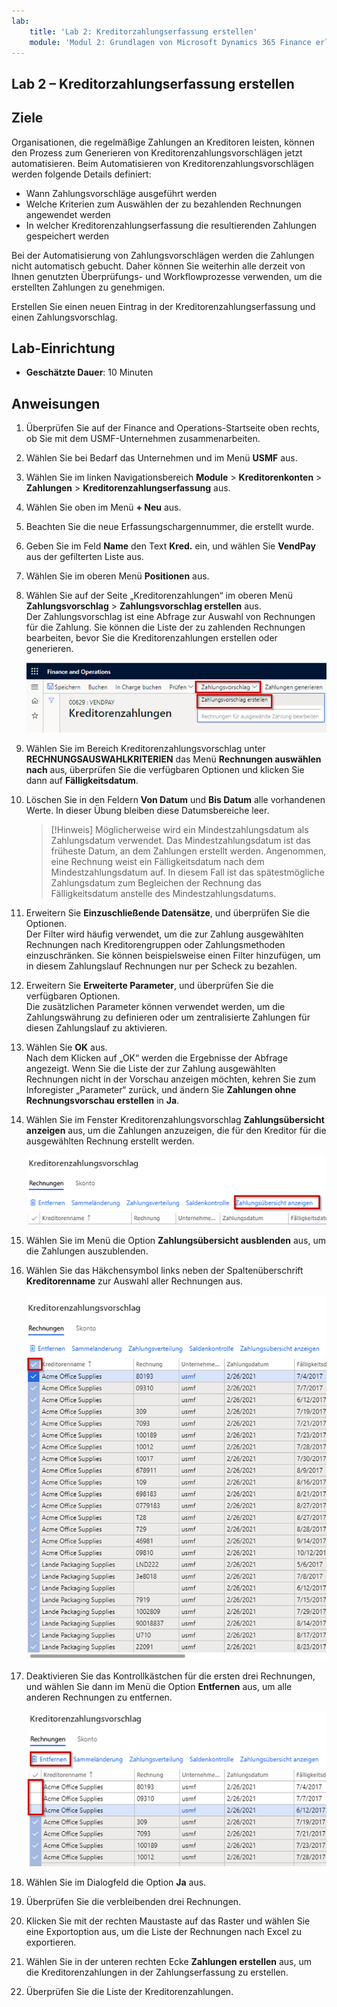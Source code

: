 ```yaml
---
lab:
    title: 'Lab 2: Kreditorzahlungserfassung erstellen'
    module: 'Modul 2: Grundlagen von Microsoft Dynamics 365 Finance erlernen'
---
```


## Lab 2 – Kreditorzahlungserfassung erstellen

## Ziele

Organisationen, die regelmäßige Zahlungen an Kreditoren leisten, können den Prozess zum Generieren von Kreditorenzahlungsvorschlägen jetzt automatisieren. Beim Automatisieren von Kreditorenzahlungsvorschlägen werden folgende Details definiert:

- Wann Zahlungsvorschläge ausgeführt werden
- Welche Kriterien zum Auswählen der zu bezahlenden Rechnungen angewendet werden
- In welcher Kreditorenzahlungserfassung die resultierenden Zahlungen gespeichert werden

Bei der Automatisierung von Zahlungsvorschlägen werden die Zahlungen nicht automatisch gebucht. Daher können Sie weiterhin alle derzeit von Ihnen genutzten Überprüfungs- und Workflowprozesse verwenden, um die erstellten Zahlungen zu genehmigen.

Erstellen Sie einen neuen Eintrag in der Kreditorenzahlungserfassung und einen Zahlungsvorschlag.

## Lab-Einrichtung

   - **Geschätzte Dauer**: 10 Minuten

## Anweisungen

1. Überprüfen Sie auf der Finance and Operations-Startseite oben rechts, ob Sie mit dem USMF-Unternehmen zusammenarbeiten.

1. Wählen Sie bei Bedarf das Unternehmen und im Menü **USMF** aus.

1. Wählen Sie im linken Navigationsbereich **Module** > **Kreditorenkonten** > **Zahlungen** > **Kreditorenzahlungserfassung** aus.

1. Wählen Sie oben im Menü **+ Neu** aus.

1. Beachten Sie die neue Erfassungschargennummer, die erstellt wurde.

1. Geben Sie im Feld **Name** den Text **Kred.** ein, und wählen Sie **VendPay** aus der gefilterten Liste aus.

1. Wählen Sie im oberen Menü **Positionen** aus.

1. Wählen Sie auf der Seite „Kreditorenzahlungen“ im oberen Menü **Zahlungsvorschlag** > **Zahlungsvorschlag erstellen** aus.  
    Der Zahlungsvorschlag ist eine Abfrage zur Auswahl von Rechnungen für die Zahlung. Sie können die Liste der zu zahlenden Rechnungen bearbeiten, bevor Sie die Kreditorenzahlungen erstellen oder generieren.

    ![Screenshot mit der Seite „Kreditorenzahlung“, „Zahlungsvorschlag“ und „Zahlungsvorschlag erstellen“ sind hervorgehoben](./media/lp2-m4-vendor-payment-proposal.png)

1. Wählen Sie im Bereich Kreditorenzahlungsvorschlag unter **RECHNUNGSAUSWAHLKRITERIEN** das Menü **Rechnungen auswählen nach** aus, überprüfen Sie die verfügbaren Optionen und klicken Sie dann auf **Fälligkeitsdatum**.

1. Löschen Sie in den Feldern **Von Datum** und **Bis Datum** alle vorhandenen Werte. In dieser Übung bleiben diese Datumsbereiche leer.

    >[!Hinweis] Möglicherweise wird ein Mindestzahlungsdatum als Zahlungsdatum verwendet. Das Mindestzahlungsdatum ist das früheste Datum, an dem Zahlungen erstellt werden. Angenommen, eine Rechnung weist ein Fälligkeitsdatum nach dem Mindestzahlungsdatum auf. In diesem Fall ist das spätestmögliche Zahlungsdatum zum Begleichen der Rechnung das Fälligkeitsdatum anstelle des Mindestzahlungsdatums.

1. Erweitern Sie **Einzuschließende Datensätze**, und überprüfen Sie die Optionen.  
    Der Filter wird häufig verwendet, um die zur Zahlung ausgewählten Rechnungen nach Kreditorengruppen oder Zahlungsmethoden einzuschränken. Sie können beispielsweise einen Filter hinzufügen, um in diesem Zahlungslauf Rechnungen nur per Scheck zu bezahlen.

1. Erweitern Sie **Erweiterte Parameter**, und überprüfen Sie die verfügbaren Optionen.  
    Die zusätzlichen Parameter können verwendet werden, um die Zahlungswährung zu definieren oder um zentralisierte Zahlungen für diesen Zahlungslauf zu aktivieren.

1. Wählen Sie **OK** aus.  
    Nach dem Klicken auf „OK“ werden die Ergebnisse der Abfrage angezeigt. Wenn Sie die Liste der zur Zahlung ausgewählten Rechnungen nicht in der Vorschau anzeigen möchten, kehren Sie zum Inforegister „Parameter“ zurück, und ändern Sie **Zahlungen ohne Rechnungsvorschau erstellen** in **Ja**.

1. Wählen Sie im Fenster Kreditorenzahlungsvorschlag **Zahlungsübersicht anzeigen** aus, um die Zahlungen anzuzeigen, die für den Kreditor für die ausgewählten Rechnung erstellt werden.

    ![Bildschirmbild mit dem Kreditorenzahlungsvorschlag, das Menü „Zahlungsübersicht anzeigen“ ist hervorgehoben](./media/lp2-m4-vendor-payment-proposal-complete-query.png)

1. Wählen Sie im Menü die Option **Zahlungsübersicht ausblenden** aus, um die Zahlungen auszublenden.

1. Wählen Sie das Häkchensymbol links neben der Spaltenüberschrift **Kreditorenname** zur Auswahl aller Rechnungen aus.

    ![Bildschirmbild mit allen ausgewählten Rechnungen](./media/lp2-m4-vendor-payment-proposal-select-all.png)

1. Deaktivieren Sie das Kontrollkästchen für die ersten drei Rechnungen, und wählen Sie dann im Menü die Option **Entfernen** aus, um alle anderen Rechnungen zu entfernen.

    ![Screenshot mit der Seite „Kreditorenzahlung“, „Zahlungsvorschlag“ mit ausgewählten Elementen und hervorgehobener Menüoption zum Entfernen](./media/lp2-m4-vendor-payment-proposal-remove-selected-invoices.png)

1. Wählen Sie im Dialogfeld die Option **Ja** aus.

1. Überprüfen Sie die verbleibenden drei Rechnungen.

1. Klicken Sie mit der rechten Maustaste auf das Raster und wählen Sie eine Exportoption aus, um die Liste der Rechnungen nach Excel zu exportieren.

1. Wählen Sie in der unteren rechten Ecke **Zahlungen erstellen** aus, um die Kreditorenzahlungen in der Zahlungserfassung zu erstellen.

1. Überprüfen Sie die Liste der Kreditorenzahlungen.
